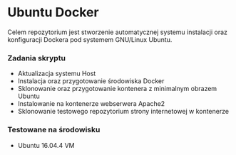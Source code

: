 # Ubuntu Docker 
Celem repozytorium jest stworzenie automatycznej systemu instalacji oraz konfiguracji Dockera pod systemem GNU/Linux Ubuntu.

### Zadania skryptu
- Aktualizacja systemu Host
- Instalacja oraz przygotowanie środowiska Docker
- Sklonowanie oraz przygotowanie kontenera z minimalnym obrazem Ubuntu
- Instalowanie na kontenerze webserwera Apache2
- Sklonowanie testowego repozytorium strony internetowej w kontenerze

### Testowane na środowisku
- Ubuntu 16.04.4 VM